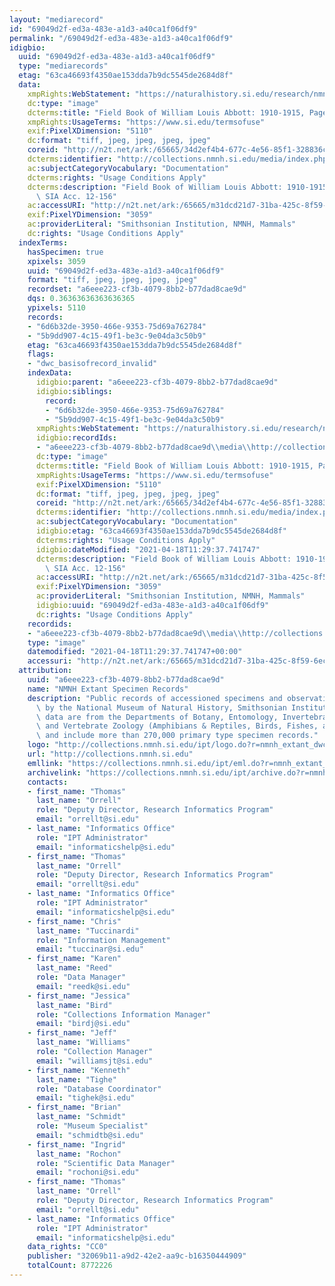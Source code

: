 ```yaml
---
layout: "mediarecord"
id: "69049d2f-ed3a-483e-a1d3-a40ca1f06df9"
permalink: "/69049d2f-ed3a-483e-a1d3-a40ca1f06df9"
idigbio:
  uuid: "69049d2f-ed3a-483e-a1d3-a40ca1f06df9"
  type: "mediarecords"
  etag: "63ca46693f4350ae153dda7b9dc5545de2684d8f"
  data:
    xmpRights:WebStatement: "https://naturalhistory.si.edu/research/nmnh-collections/museum-collections-policies"
    dc:type: "image"
    dcterms:title: "Field Book of William Louis Abbott: 1910-1915, Page 29"
    xmpRights:UsageTerms: "https://www.si.edu/termsofuse"
    exif:PixelXDimension: "5110"
    dc:format: "tiff, jpeg, jpeg, jpeg, jpeg"
    coreid: "http://n2t.net/ark:/65665/34d2ef4b4-677c-4e56-85f1-328836c6645f"
    dcterms:identifier: "http://collections.nmnh.si.edu/media/index.php?irn=14835483"
    ac:subjectCategoryVocabulary: "Documentation"
    dcterms:rights: "Usage Conditions Apply"
    dcterms:description: "Field Book of William Louis Abbott: 1910-1915, Page 29.\
      \ SIA Acc. 12-156"
    ac:accessURI: "http://n2t.net/ark:/65665/m31dcd21d7-31ba-425c-8f59-6ecba874c6ab"
    exif:PixelYDimension: "3059"
    ac:providerLiteral: "Smithsonian Institution, NMNH, Mammals"
    dc:rights: "Usage Conditions Apply"
  indexTerms:
    hasSpecimen: true
    xpixels: 3059
    uuid: "69049d2f-ed3a-483e-a1d3-a40ca1f06df9"
    format: "tiff, jpeg, jpeg, jpeg, jpeg"
    recordset: "a6eee223-cf3b-4079-8bb2-b77dad8cae9d"
    dqs: 0.36363636363636365
    ypixels: 5110
    records:
    - "6d6b32de-3950-466e-9353-75d69a762784"
    - "5b9dd907-4c15-49f1-be3c-9e04da3c50b9"
    etag: "63ca46693f4350ae153dda7b9dc5545de2684d8f"
    flags:
    - "dwc_basisofrecord_invalid"
    indexData:
      idigbio:parent: "a6eee223-cf3b-4079-8bb2-b77dad8cae9d"
      idigbio:siblings:
        record:
        - "6d6b32de-3950-466e-9353-75d69a762784"
        - "5b9dd907-4c15-49f1-be3c-9e04da3c50b9"
      xmpRights:WebStatement: "https://naturalhistory.si.edu/research/nmnh-collections/museum-collections-policies"
      idigbio:recordIds:
      - "a6eee223-cf3b-4079-8bb2-b77dad8cae9d\\media\\http://collections.nmnh.si.edu/media/index.php?irn=14835483"
      dc:type: "image"
      dcterms:title: "Field Book of William Louis Abbott: 1910-1915, Page 29"
      xmpRights:UsageTerms: "https://www.si.edu/termsofuse"
      exif:PixelXDimension: "5110"
      dc:format: "tiff, jpeg, jpeg, jpeg, jpeg"
      coreid: "http://n2t.net/ark:/65665/34d2ef4b4-677c-4e56-85f1-328836c6645f"
      dcterms:identifier: "http://collections.nmnh.si.edu/media/index.php?irn=14835483"
      ac:subjectCategoryVocabulary: "Documentation"
      idigbio:etag: "63ca46693f4350ae153dda7b9dc5545de2684d8f"
      dcterms:rights: "Usage Conditions Apply"
      idigbio:dateModified: "2021-04-18T11:29:37.741747"
      dcterms:description: "Field Book of William Louis Abbott: 1910-1915, Page 29.\
        \ SIA Acc. 12-156"
      ac:accessURI: "http://n2t.net/ark:/65665/m31dcd21d7-31ba-425c-8f59-6ecba874c6ab"
      exif:PixelYDimension: "3059"
      ac:providerLiteral: "Smithsonian Institution, NMNH, Mammals"
      idigbio:uuid: "69049d2f-ed3a-483e-a1d3-a40ca1f06df9"
      dc:rights: "Usage Conditions Apply"
    recordids:
    - "a6eee223-cf3b-4079-8bb2-b77dad8cae9d\\media\\http://collections.nmnh.si.edu/media/index.php?irn=14835483"
    type: "image"
    datemodified: "2021-04-18T11:29:37.741747+00:00"
    accessuri: "http://n2t.net/ark:/65665/m31dcd21d7-31ba-425c-8f59-6ecba874c6ab"
  attribution:
    uuid: "a6eee223-cf3b-4079-8bb2-b77dad8cae9d"
    name: "NMNH Extant Specimen Records"
    description: "Public records of accessioned specimens and observations curated\
      \ by the National Museum of Natural History, Smithsonian Institution. These\
      \ data are from the Departments of Botany, Entomology, Invertebrate Zoology\
      \ and Vertebrate Zoology (Amphibians & Reptiles, Birds, Fishes, and Mammals)\
      \ and include more than 270,000 primary type specimen records."
    logo: "http://collections.nmnh.si.edu/ipt/logo.do?r=nmnh_extant_dwc-a"
    url: "http://collections.nmnh.si.edu"
    emllink: "https://collections.nmnh.si.edu/ipt/eml.do?r=nmnh_extant_dwc-a"
    archivelink: "https://collections.nmnh.si.edu/ipt/archive.do?r=nmnh_extant_dwc-a"
    contacts:
    - first_name: "Thomas"
      last_name: "Orrell"
      role: "Deputy Director, Research Informatics Program"
      email: "orrellt@si.edu"
    - last_name: "Informatics Office"
      role: "IPT Administrator"
      email: "informaticshelp@si.edu"
    - first_name: "Thomas"
      last_name: "Orrell"
      role: "Deputy Director, Research Informatics Program"
      email: "orrellt@si.edu"
    - last_name: "Informatics Office"
      role: "IPT Administrator"
      email: "informaticshelp@si.edu"
    - first_name: "Chris"
      last_name: "Tuccinardi"
      role: "Information Management"
      email: "tuccinar@si.edu"
    - first_name: "Karen"
      last_name: "Reed"
      role: "Data Manager"
      email: "reedk@si.edu"
    - first_name: "Jessica"
      last_name: "Bird"
      role: "Collections Information Manager"
      email: "birdj@si.edu"
    - first_name: "Jeff"
      last_name: "Williams"
      role: "Collection Manager"
      email: "williamsjt@si.edu"
    - first_name: "Kenneth"
      last_name: "Tighe"
      role: "Database Coordinator"
      email: "tighek@si.edu"
    - first_name: "Brian"
      last_name: "Schmidt"
      role: "Museum Specialist"
      email: "schmidtb@si.edu"
    - first_name: "Ingrid"
      last_name: "Rochon"
      role: "Scientific Data Manager"
      email: "rochoni@si.edu"
    - first_name: "Thomas"
      last_name: "Orrell"
      role: "Deputy Director, Research Informatics Program"
      email: "orrellt@si.edu"
    - last_name: "Informatics Office"
      role: "IPT Administrator"
      email: "informaticshelp@si.edu"
    data_rights: "CC0"
    publisher: "32069b11-a9d2-42e2-aa9c-b16350444909"
    totalCount: 8772226
---
```

